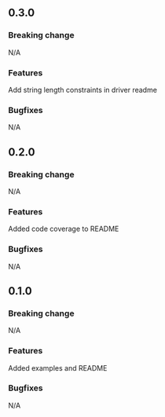 ## 0.3.0

### Breaking change

N/A

### Features

Add string length constraints in driver readme

### Bugfixes

N/A

## 0.2.0

### Breaking change

N/A

### Features

Added code coverage to README

### Bugfixes

N/A

## 0.1.0

### Breaking change

N/A

### Features

Added examples and README

### Bugfixes

N/A

